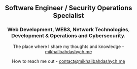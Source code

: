 <h2 align="center">
  Software Engineer / Security Operations Specialist
</h2>

<h3 align="center">
  <strong>Web Development</strong>, <strong>WEB3</strong>, <strong>Network Technologies</strong>, <strong>Development & Operations and Cybersecurity</strong>.
</h3>

<div align="center">
  <p>The place where I share my thoughts and knowledge - <a href="https://mikhailbahdashych.me">mikhailbahdashych.me</a></p>
  <p>How to reach me out - <a href="mailto:contact@mikhailbahdashych.me">contact@mikhailbahdashych.me</a></p>
</div>
